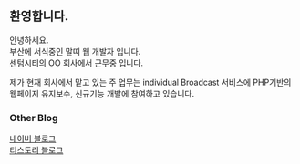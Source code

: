 ## 환영합니다.

안녕하세요. <br>
부산에 서식중인 말띠 웹 개발자 입니다. <br>
센텀시티의 OO 회사에서 근무중 입니다.<br>


제가 현재 회사에서 맡고 있는 주 업무는 individual Broadcast 서비스에 PHP기반의 웹페이지 유지보수, 신규기능 개발에 참여하고 있습니다.

### Other Blog

[네이버 블로그](https://blog.naver.com/songskysun) <br>
[티스토리 블로그](https://sinjobs.tistory.com) 
